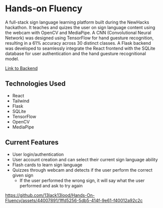 # Hands-on Fluency

A full-stack sign language learning platform built during the NewHacks hackathon. It teaches and quizes the user on sign language content using the webcam with OpenCV and MediaPipe. A CNN (Convolutional Neural Network) was designed using TensorFlow for hand guesture recognition, resulting in a 61% accuracy across 30 distinct classes. A Flask backend was developed to seamlessly integrate the React frontend with the SQLite database for user authentication and the hand guesture recognitional model.

[Link to Backend](https://github.com/Lucas-Wng/Hands-On-Fluency-backend)

## Technologies Used
- React
- Tailwind
- Flask
- SQLite
- TensorFlow
- OpenCV
- MediaPipe

## Current Features
- User login/authentication
- User account creation and can select their current sign language ability
- Flash cards to learn sign language
- Quizzes through webcam and detects if the user perform the correct given sign
  - If the user performed the wrong sign, it will say what the user performed and ask to try again

https://github.com/13lack13lood/Hands-On-Fluency/assets/44007891/1ffd5256-5db5-414f-9e61-f40012a92c2c



